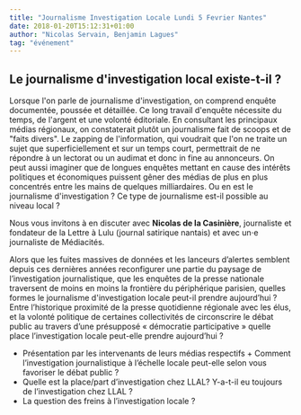 ```yaml
---
title: "Journalisme Investigation Locale Lundi 5 Fevrier Nantes"
date: 2018-01-20T15:12:31+01:00
author: "Nicolas Servain, Benjamin Lagues"
tag: "événement"
---
```


## Le journalisme d'investigation local existe-t-il ?

Lorsque l'on parle de journalisme d'investigation, on comprend enquête documentée, poussée et détaillée. Ce long travail d'enquête nécessite du temps, de l'argent et une volonté éditoriale. En consultant les principaux médias régionaux, on constaterait plutôt un journalisme fait de scoops et de "faits divers". Le zapping de l'information, qui voudrait que l'on ne traite un sujet que superficiellement et sur un temps court, permettrait de ne répondre à un lectorat ou un audimat et donc in fine au annonceurs. On peut aussi imaginer que de longues enquêtes mettant en cause des intérêts politiques et économiques puissent gêner des médias de plus en plus concentrés entre les mains de quelques milliardaires.
Ou en est le journalisme d'investigation ? Ce type de journalisme est-il possible au niveau local ?

Nous vous invitons à en discuter avec **Nicolas de la Casinière**, journaliste et fondateur de la Lettre à Lulu (journal satirique nantais) et avec un⋅e journaliste de Médiacités.

Alors que les fuites massives de données et les lanceurs d’alertes semblent depuis ces dernières années reconfigurer une partie du paysage de l’investigation journalistique, que les enquêtes de la presse nationale traversent de moins en moins la frontière du périphérique parisien, quelles formes le journalisme d'investigation locale peut-il prendre aujourd’hui ? Entre l’historique proximité de la presse quotidienne régionale avec les élus, et la volonté politique de certaines collectivités de circonscrire le débat public au travers d’une présupposé « démocratie participative » quelle place l’investigation locale peut-elle prendre aujourd’hui ?

- Présentation par les intervenants de leurs médias respectifs + Comment l’investigation journalistique à l’échelle locale peut-elle selon vous favoriser le débat public ?
- Quelle est la place/part d’investigation chez LLAL? Y-a-t-il eu toujours de l’investigation chez LLAL ?
- La question des freins à l’investigation locale ?
